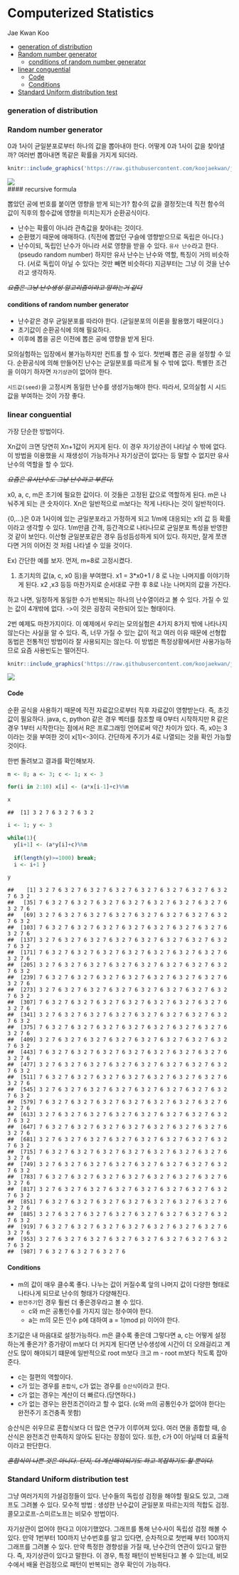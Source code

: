 Computerized Statistics
================
Jae Kwan Koo

-   [generation of distribution](#generation-of-distribution)
-   [Random number generator](#random-number-generator)
    -   [conditions of random number generator](#conditions-of-random-number-generator)
-   [linear conguential](#linear-conguential)
    -   [Code](#code)
    -   [Conditions](#conditions)
-   [Standard Uniform distribution test](#standard-uniform-distribution-test)

### generation of distribution

### Random number generator

0과 1사이 균일분포로부터 하나의 값을 뽑아내야 한다. 어떻게 0과 1사이 값을 찾아낼까?
여러번 뽑아내면 똑같은 확률을 가지게 되더라.

``` r
knitr::include_graphics('https://raw.githubusercontent.com/koojaekwan/jaekwan-s-R/d2a9dd03991f12a752fe05bcf4948b79ee7f4bff/Computerized_Statistics/Chapter2/chap2-1.PNG')
```

<img src="https://raw.githubusercontent.com/koojaekwan/jaekwan-s-R/d2a9dd03991f12a752fe05bcf4948b79ee7f4bff/Computerized_Statistics/Chapter2/chap2-1.PNG" style="display: block; margin: auto;" /> \#\#\#\# recursive formula

뽑았던 공에 번호를 붙이면 영향을 받게 되는가?
함수의 값을 결정짓는데 직전 함수의 값이 직후의 함수값에 영향을 미치는지가 순환공식이다.

-   난수는 확률이 아니라 관측값을 찾아내는 것이다.
-   순환했기 때문에 애매하다. (직전에 뽑았던 구슬에 영향받으므로 독립은 아니다.)
-   난수이되, 독립인 난수가 아니라 서로 영향을 받을 수 있다. `유사 난수`라고 한다.(pseudo random number) 하지만 유사 난수는 난수와 역할, 특징이 거의 비슷하다. (서로 독립이 아닐 수 있다는 것만 빼면 비슷하다)
    지금부터는 그냥 이 것을 난수라고 생각하자.

~~*요즘은 그냥 난수생성 알고리즘이라고 말하는거 같다*~~

#### conditions of random number generator

-   난수같은 경우 균일분포를 따라야 한다. (균일분포의 이론을 활용했기 때문이다.)
-   초기값이 순환공식에 의해 필요하다.
-   이후에 뽑을 공은 이전에 뽑은 공에 영향을 받게 된다.

모의실험하는 입장에서 불가능하지만 컨트롤 할 수 있다. 첫번째 뽑은 공을 설정할 수 있다.
순환공식에 의해 만들어진 난수는 균일분포를 따르게 될 수 밖에 없다. 특별한 조건을 이야기 하자면 `자기상관`이 없어야 한다.

`시드값(seed)`을 고정시켜 동일한 난수를 생성가능해야 한다. 따라서, 모의실험 시 시드값을 부여하는 것이 가장 좋다.

### linear conguential

가장 단순한 방법이다.

Xn값이 크면 당연히 Xn+1값이 커지게 된다. 이 경우 자기상관이 나타날 수 밖에 없다.
이 방법을 이용했을 시 재생성이 가능하거나 자기상관이 없다는 등 말할 수 없지만 유사난수의 역할을 할 수 있다.

~~*요즘은 유사난수도 그냥 난수라고 부른다.*~~

x0, a, c, m은 초기에 필요한 값이다. 이 것들은 고정된 값으로 역할하게 된다.
m은 나눠주게 되는 큰 숫자이다. Xn은 일반적으로 m보다는 작게 나타나는 것이 일반적이다.

{0,...}은 0과 1사이에 있는 균일분포라고 가정하게 되고 1/m에 대응되는 x의 값 등 확률이라고 생각할 수 있다. 1/m만큼 간격, 등간격으로 나타나므로 균일분포 특성을 반영한 것 같이 보인다.
이산형 균일분포같은 경우 듬성듬성하게 되어 있다. 하지만, 잘게 쪼갠다면 거의 이어진 것 처럼 나타낼 수 있을 것이다.

Ex) 간단한 예를 보자.
먼저, m=8로 고정시켰다.
1) 초기치의 값(a, c, x0 등)을 부여했다. x1 = 3\*x0+1 / 8 로 나눈 나머지를 이야기하게 된다. x2 ,x3 등등 마찬가지로 순서대로 구한 후 8로 나눈 나머지의 값을 가진다.

하고 나면, 일정하게 동일한 수가 반복되는 하나의 난수열이라고 볼 수 있다.
가질 수 있는 값이 4개밖에 없다. -&gt;이 것은 굉장히 국한되어 있는 형태이다.

2번 예제도 마찬가지이다.
이 예제에서 우리는 모의실험은 4가지 8가지 밖에 나타나지 않는다는 사실을 알 수 있다.
즉, 너무 가질 수 있는 값이 적고 여러 이유 때문에 선형합동법은 전통적인 방법이라 잘 사용되지는 않는다. 이 방법은 특정상황에서만 사용가능하므로 요즘 사용빈도는 떨어진다.

``` r
knitr::include_graphics('https://raw.githubusercontent.com/koojaekwan/jaekwan-s-R/master/Computerized_Statistics/Chapter2/chap2-2.PNG')
```

<img src="https://raw.githubusercontent.com/koojaekwan/jaekwan-s-R/master/Computerized_Statistics/Chapter2/chap2-2.PNG" style="display: block; margin: auto;" />

#### Code

순환 공식을 사용하기 때문에 직전 자료값으로부터 직후 자료값이 영향받는다.
즉, 초깃값이 필요하다. java, c, python 같은 경우 벡터를 참조할 때 0부터 시작하지만 R 같은 경우 1부터 시작한다는 점에서 R은 프로그래밍 언어로써 약간 차이가 있다.
즉, x0는 3이라는 것을 부여한 것이 x\[1\]&lt;-3이다.
간단하게 주기가 4로 나열되는 것을 확인 가능할 것이다.

한번 돌려보고 결과를 확인해보자.

``` r
m <- 8; a <- 3; c <- 1; x <- 3

for(i in 2:10) x[i] <- (a*x[i-1]+c)%%m

x
```

    ##  [1] 3 2 7 6 3 2 7 6 3 2

``` r
i <- 1; y <- 3

while(1){
  y[i+1] <- (a*y[i]+c)%%m
  
  if(length(y)>=1000) break;
  i <- i+1 }

y
```

    ##    [1] 3 2 7 6 3 2 7 6 3 2 7 6 3 2 7 6 3 2 7 6 3 2 7 6 3 2 7 6 3 2 7 6 3 2
    ##   [35] 7 6 3 2 7 6 3 2 7 6 3 2 7 6 3 2 7 6 3 2 7 6 3 2 7 6 3 2 7 6 3 2 7 6
    ##   [69] 3 2 7 6 3 2 7 6 3 2 7 6 3 2 7 6 3 2 7 6 3 2 7 6 3 2 7 6 3 2 7 6 3 2
    ##  [103] 7 6 3 2 7 6 3 2 7 6 3 2 7 6 3 2 7 6 3 2 7 6 3 2 7 6 3 2 7 6 3 2 7 6
    ##  [137] 3 2 7 6 3 2 7 6 3 2 7 6 3 2 7 6 3 2 7 6 3 2 7 6 3 2 7 6 3 2 7 6 3 2
    ##  [171] 7 6 3 2 7 6 3 2 7 6 3 2 7 6 3 2 7 6 3 2 7 6 3 2 7 6 3 2 7 6 3 2 7 6
    ##  [205] 3 2 7 6 3 2 7 6 3 2 7 6 3 2 7 6 3 2 7 6 3 2 7 6 3 2 7 6 3 2 7 6 3 2
    ##  [239] 7 6 3 2 7 6 3 2 7 6 3 2 7 6 3 2 7 6 3 2 7 6 3 2 7 6 3 2 7 6 3 2 7 6
    ##  [273] 3 2 7 6 3 2 7 6 3 2 7 6 3 2 7 6 3 2 7 6 3 2 7 6 3 2 7 6 3 2 7 6 3 2
    ##  [307] 7 6 3 2 7 6 3 2 7 6 3 2 7 6 3 2 7 6 3 2 7 6 3 2 7 6 3 2 7 6 3 2 7 6
    ##  [341] 3 2 7 6 3 2 7 6 3 2 7 6 3 2 7 6 3 2 7 6 3 2 7 6 3 2 7 6 3 2 7 6 3 2
    ##  [375] 7 6 3 2 7 6 3 2 7 6 3 2 7 6 3 2 7 6 3 2 7 6 3 2 7 6 3 2 7 6 3 2 7 6
    ##  [409] 3 2 7 6 3 2 7 6 3 2 7 6 3 2 7 6 3 2 7 6 3 2 7 6 3 2 7 6 3 2 7 6 3 2
    ##  [443] 7 6 3 2 7 6 3 2 7 6 3 2 7 6 3 2 7 6 3 2 7 6 3 2 7 6 3 2 7 6 3 2 7 6
    ##  [477] 3 2 7 6 3 2 7 6 3 2 7 6 3 2 7 6 3 2 7 6 3 2 7 6 3 2 7 6 3 2 7 6 3 2
    ##  [511] 7 6 3 2 7 6 3 2 7 6 3 2 7 6 3 2 7 6 3 2 7 6 3 2 7 6 3 2 7 6 3 2 7 6
    ##  [545] 3 2 7 6 3 2 7 6 3 2 7 6 3 2 7 6 3 2 7 6 3 2 7 6 3 2 7 6 3 2 7 6 3 2
    ##  [579] 7 6 3 2 7 6 3 2 7 6 3 2 7 6 3 2 7 6 3 2 7 6 3 2 7 6 3 2 7 6 3 2 7 6
    ##  [613] 3 2 7 6 3 2 7 6 3 2 7 6 3 2 7 6 3 2 7 6 3 2 7 6 3 2 7 6 3 2 7 6 3 2
    ##  [647] 7 6 3 2 7 6 3 2 7 6 3 2 7 6 3 2 7 6 3 2 7 6 3 2 7 6 3 2 7 6 3 2 7 6
    ##  [681] 3 2 7 6 3 2 7 6 3 2 7 6 3 2 7 6 3 2 7 6 3 2 7 6 3 2 7 6 3 2 7 6 3 2
    ##  [715] 7 6 3 2 7 6 3 2 7 6 3 2 7 6 3 2 7 6 3 2 7 6 3 2 7 6 3 2 7 6 3 2 7 6
    ##  [749] 3 2 7 6 3 2 7 6 3 2 7 6 3 2 7 6 3 2 7 6 3 2 7 6 3 2 7 6 3 2 7 6 3 2
    ##  [783] 7 6 3 2 7 6 3 2 7 6 3 2 7 6 3 2 7 6 3 2 7 6 3 2 7 6 3 2 7 6 3 2 7 6
    ##  [817] 3 2 7 6 3 2 7 6 3 2 7 6 3 2 7 6 3 2 7 6 3 2 7 6 3 2 7 6 3 2 7 6 3 2
    ##  [851] 7 6 3 2 7 6 3 2 7 6 3 2 7 6 3 2 7 6 3 2 7 6 3 2 7 6 3 2 7 6 3 2 7 6
    ##  [885] 3 2 7 6 3 2 7 6 3 2 7 6 3 2 7 6 3 2 7 6 3 2 7 6 3 2 7 6 3 2 7 6 3 2
    ##  [919] 7 6 3 2 7 6 3 2 7 6 3 2 7 6 3 2 7 6 3 2 7 6 3 2 7 6 3 2 7 6 3 2 7 6
    ##  [953] 3 2 7 6 3 2 7 6 3 2 7 6 3 2 7 6 3 2 7 6 3 2 7 6 3 2 7 6 3 2 7 6 3 2
    ##  [987] 7 6 3 2 7 6 3 2 7 6 3 2 7 6

#### Conditions

-   m의 값이 매우 클수록 좋다. 나누는 값이 커질수록 앞의 나머지 값이 다양한 형태로 나타나게 되므로 난수의 형태가 다양해진다.
-   `완전주기`인 경우 훨씬 더 좋은경우라고 볼 수 있다.
    -   c와 m은 공통인수를 가지지 않는 정수여야 한다.
    -   a는 m의 모든 인수 p에 대하여 a = 1(mod p) 이어야 한다.

초기값은 내 마음대로 설정가능하다.
m은 클수록 좋은데 그렇다면 a, c는 어떻게 설정하는게 좋은가?
증가량이 m보다 더 커지게 된다면 난수생성에 시간이 더 오래걸리고 계산도 많이 해야되기 떄문에 일반적으로 root m보다 크고 m - root m보다 작도록 잡아준다.

-   c는 절편의 역할이다.
-   c가 있는 경우를 `혼합식`, c가 없는 경우를 `승산식`이라고 한다.
-   c가 없는 경우는 계산이 더 빠르다.(당연하다.)
-   c가 없는 경우는 완전조건이라고 할 수 없다. (c와 m의 공통인수가 없어야 한다는 완전주기 조건충족 못함)

승산식은 쉬우므로 혼합식보다 더 많은 연구가 이루어져 있다.
여러 면을 종합할 때, 승산식은 완전조건 만족하지 않아도 된다는 장점이 있다.
또한, c가 0이 아닐때 더 효율적이라고 판단한다.

~~*혼합식이 나쁜 것은 아니다. 단지, 더 계산해야되기도 하고 복잡하기도 할 뿐이다.*~~

### Standard Uniform distribution test

그냥 여러가지의 가설검정들이 있다. 난수들의 독립성 검정을 해야할 필요도 있고, 그래프도 그려볼 수 있다.
모수적 방법 : 생성한 난수값이 균일분포 따르는지의 적합도 검정.
콜모고로프-스미르노프는 비모수 방법이다.

자기상관이 없어야 한다고 이야기했었다. 그래프를 통해 난수사이 독립성 검정 해볼 수 있다.
만약 1번부터 100까지 난수번호를 알고 있다면, 순차적으로 첫번째 부터 100까지 그래프를 그려볼 수 있다. 만약 특정한 경향성을 가질 때, 난수간의 연관이 있다고 말한다. 즉, 자기상관이 있다고 말한다.
이 경우, 특정 패턴이 반복된다고 볼 수 있는데, 비모수에서 배울 런검정으로 패턴이 반복되는 경우 확인이 가능하다.
